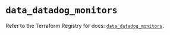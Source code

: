 # `data_datadog_monitors`

Refer to the Terraform Registry for docs: [`data_datadog_monitors`](https://registry.terraform.io/providers/datadog/datadog/3.76.0/docs/data-sources/monitors).
